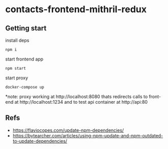 # contacts-frontend-mithril-redux

## Getting start



install deps
```
npm i

```

start frontend app
```
npm start

```

start proxy 
```
docker-compose up

```
*note: proxy working at http://localhost:8080 thats redirects calls to front-end at http://localhost:1234 and to test api container at http://api:80


## Refs
* https://flaviocopes.com/update-npm-dependencies/
* https://bytearcher.com/articles/using-npm-update-and-npm-outdated-to-update-dependencies/